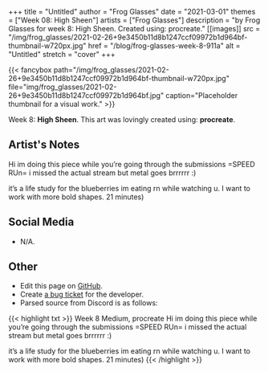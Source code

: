+++
title =       "Untitled"
author =      "Frog Glasses"
date =        "2021-03-01"
themes =      ["Week 08: High Sheen"]
artists =     ["Frog Glasses"]
description = "by Frog Glasses for week 8: High Sheen. Created using: procreate."
[[images]]
              src = "/img/frog_glasses/2021-02-26+9e3450b11d8b1247ccf09972b1d964bf-thumbnail-w720px.jpg"
              href = "/blog/frog-glasses-week-8-911a"
              alt = "Untitled"
              stretch = "cover"
+++


{{< fancybox path="/img/frog_glasses/2021-02-26+9e3450b11d8b1247ccf09972b1d964bf-thumbnail-w720px.jpg" file="img/frog_glasses/2021-02-26+9e3450b11d8b1247ccf09972b1d964bf.jpg" caption="Placeholder thumbnail for a visual work." >}}


Week 8: **High Sheen**. This art was lovingly created using: **procreate**.

## Artist's Notes

Hi im doing this piece while you’re going through the submissions =SPEED RUn= i missed the actual stream but metal goes brrrrrr :) 

it’s  a life study for the blueberries im eating rn while watching u. I want to work with more bold shapes. 21 minutes)

## Social Media

- N/A.

## Other

- Edit this page on [GitHub](https://github.com/teaminkling/web-refresh/edit/main/content/blog/frog-glasses-week-8-911a.md).
- Create [a bug ticket](https://github.com/teaminkling/web-refresh/issues/new?assignees=&labels=bug&template=problem-report.md&title=) for the developer.
- Parsed source from Discord is as follows:

{{< highlight txt >}}
Week 8
Medium, procreate 
Hi im doing this piece while you’re going through the submissions =SPEED RUn= i missed the actual stream but metal goes brrrrrr :) 

it’s  a life study for the blueberries im eating rn while watching u. I want to work with more bold shapes. 21 minutes)
{{< /highlight >}}